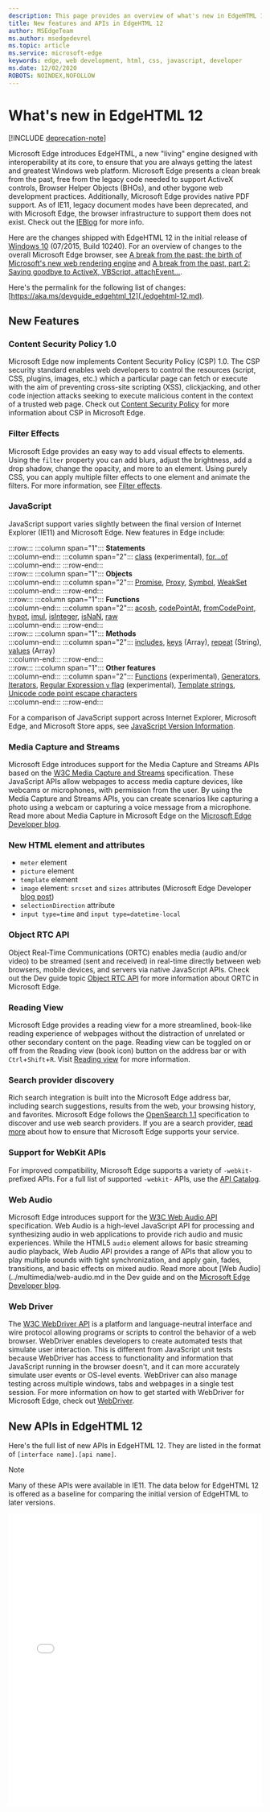 ```yaml
---
description: This page provides an overview of what's new in EdgeHTML 12.
title: New features and APIs in EdgeHTML 12
author: MSEdgeTeam
ms.author: msedgedevrel
ms.topic: article
ms.service: microsoft-edge
keywords: edge, web development, html, css, javascript, developer
ms.date: 12/02/2020
ROBOTS: NOINDEX,NOFOLLOW
---
```

# What's new in EdgeHTML 12  

[!INCLUDE [deprecation-note](../../includes/legacy-edge-note.md)]  

Microsoft Edge introduces EdgeHTML, a new "living" engine designed with interoperability at its core, to ensure that you are always getting the latest and greatest Windows web platform.  Microsoft Edge presents a clean break from the past, free from the legacy code needed to support ActiveX controls, Browser Helper Objects \(BHOs\), and other bygone web development practices.  Additionally, Microsoft Edge provides native PDF support.  As of IE11, legacy document modes have been deprecated, and with Microsoft Edge, the browser infrastructure to support them does not exist.  Check out the [IEBlog](/archive/blogs/ie/living-on-the-edge-our-next-step-in-interoperability) for more info.  

Here are the changes shipped with EdgeHTML 12 in the initial release of [Windows 10](https://blogs.windows.com/windowsexperience/2015/07/28/windows-10-free-upgrade-available-in-190-countries) \(07/2015, Build 10240\).  For an overview of changes to the overall Microsoft Edge browser, see [A break from the past: the birth of Microsoft's new web rendering engine](https://blogs.windows.com/msedgedev/2015/02/26) and [A break from the past, part 2: Saying goodbye to ActiveX, VBScript, attachEvent...](https://blogs.windows.com/msedgedev/2015/05/06).  

Here's the permalink for the following list of changes:  [https://aka.ms/devguide_edgehtml_12](./edgehtml-12.md).  

## New Features  

### Content Security Policy 1.0  

Microsoft Edge now implements Content Security Policy \(CSP\) 1.0.  The CSP security standard enables web developers to control the resources \(script, CSS, plugins, images, etc.\) which a particular page can fetch or execute with the aim of preventing cross-site scripting \(XSS\), clickjacking, and other code injection attacks seeking to execute malicious content in the context of a trusted web page.  Check out [Content Security Policy](https://developer.mozilla.org/docs/Mozilla/Add-ons/WebExtensions/Content_Security_Policy) for more information about CSP in Microsoft Edge.  

### Filter Effects  

Microsoft Edge provides an easy way to add visual effects to elements.  Using the `filter` property you can add blurs, adjust the brightness, add a drop shadow, change the opacity, and more to an element.  Using purely CSS, you can apply multiple filter effects to one element and animate the filters.  For more information, see [Filter effects](https://developer.mozilla.org/docs/Web/CSS/filter).  

### JavaScript  

JavaScript support varies slightly between the final version of Internet Explorer \(IE11\) and Microsoft Edge.  New features in Edge include:  

:::row:::
   :::column span="1":::
      **Statements**  
   :::column-end:::
   :::column span="2":::
      [class](https://developer.mozilla.org/docs/Web/JavaScript/Reference/Statements/class) \(experimental\), [for...of](https://developer.mozilla.org/docs/Web/JavaScript/Reference/Statements/for...of)  
   :::column-end:::
:::row-end:::  
:::row:::
   :::column span="1":::
      **Objects**  
   :::column-end:::
   :::column span="2":::
      [Promise](https://developer.mozilla.org/docs/Web/JavaScript/Reference/Global_Objects/Promise), [Proxy](https://developer.mozilla.org/docs/Web/JavaScript/Reference/Global_Objects/Proxy), [Symbol](https://developer.mozilla.org/docs/Web/JavaScript/Reference/Global_Objects/Symbol), [WeakSet](/scripting/javascript/reference/weakset-object-javascript)  
   :::column-end:::
:::row-end:::  
:::row:::
   :::column span="1":::
      **Functions**  
   :::column-end:::
   :::column span="2":::
      [acosh](https://developer.mozilla.org/docs/Web/JavaScript/Reference/Global_Objects/Math/acosh), [codePointAt](https://developer.mozilla.org/docs/Web/JavaScript/Reference/Global_Objects/String/codepointat), [fromCodePoint](https://developer.mozilla.org/docs/Web/JavaScript/Reference/Global_Objects/String/fromcodepoint), [hypot](https://developer.mozilla.org/docs/Web/JavaScript/Reference/Global_Objects/Math/hypot), [imul](https://developer.mozilla.org/docs/Web/JavaScript/Reference/Global_Objects/Math/imul), [isInteger](/scripting/javascript/reference/number-isinteger-function-number-javascript), [isNaN](https://developer.mozilla.org/docs/Web/JavaScript/Reference/Global_Objects/Number/isnan), [raw](https://developer.mozilla.org/docs/Web/JavaScript/Reference/Global_Objects/String/raw)  
   :::column-end:::
:::row-end:::  
:::row:::
   :::column span="1":::
      **Methods**  
   :::column-end:::
   :::column span="2":::
      [includes](https://developer.mozilla.org/docs/Web/JavaScript/Reference/Global_Objects/String/includes), [keys](https://developer.mozilla.org/docs/Web/JavaScript/Reference/Global_Objects/Array/keys) \(Array\), [repeat](https://developer.mozilla.org/docs/Web/JavaScript/Reference/Global_Objects/String/repeat) \(String\), [values](https://developer.mozilla.org/docs/Web/JavaScript/Reference/Global_Objects/Array/values) \(Array\)  
   :::column-end:::
:::row-end:::  
:::row:::
   :::column span="1":::
      **Other features**  
   :::column-end:::
   :::column span="2":::
      [Functions](https://developer.mozilla.org/docs/Learn/JavaScript/Building_blocks/Functions) \(experimental\), [Generators](https://developer.mozilla.org/docs/Web/JavaScript/Guide/Iterators_and_generators),  [Iterators](https://developer.mozilla.org/docs/Web/JavaScript/Guide/Iterators_and_generators), [Regular Expression `y` flag](https://developer.mozilla.org/docs/Web/JavaScript/Reference/Global_Objects/RegExp) \(experimental\), [Template strings](https://developer.mozilla.org/docs/Web/JavaScript/Reference/Template_literals), [Unicode code point escape characters](https://developer.mozilla.org/docs/Web/JavaScript/Reference/Lexical_grammar#String_literals)  
   :::column-end:::
:::row-end:::  

For a comparison of JavaScript support across Internet Explorer, Microsoft Edge, and Microsoft Store apps, see [JavaScript Version Information](./javascript-version-information.md).  

### Media Capture and Streams  

Microsoft Edge introduces support for the Media Capture and Streams APIs based on the [W3C Media Capture and Streams](https://w3c.github.io/mediacapture-main/getusermedia.html) specification.  These JavaScript APIs allow webpages to access media capture devices, like webcams or microphones, with permission from the user.  By using the Media Capture and Streams APIs, you can create scenarios like capturing a photo using a webcam or capturing a voice message from a microphone.  Read more about Media Capture in Microsoft Edge on the [Microsoft Edge Developer blog](https://blogs.windows.com/msedgedev/2015/05/13).  

### New HTML element and attributes  

*   `meter` element  
*   `picture` element  
*   `template` element  
*   `image` element: `srcset` and `sizes` attributes \(Microsoft Edge Developer [blog post](https://blogs.windows.com/msedgedev/2015/06/08)\)  
*   `selectionDirection` attribute  
*   `input type=time` and `input type=datetime-local`  

### Object RTC API  

Object Real-Time Communications \(ORTC\) enables media \(audio and/or video\) to be streamed \(sent and received\) in real-time directly between web browsers, mobile devices, and servers via native JavaScript APIs.  Check out the Dev guide topic [Object RTC API](https://ortc.org) for more information about ORTC in Microsoft Edge.  

### Reading View  

Microsoft Edge provides a reading view for a more streamlined, book-like reading experience of webpages without the distraction of unrelated or other secondary content on the page.  Reading view can be toggled on or off from the Reading view \(book icon\) button on the address bar or with `Ctrl`+`Shift`+`R`.  Visit [Reading view](../browser-features/reading-view.md) for more information.  

### Search provider discovery  

Rich search integration is built into the Microsoft Edge address bar, including search suggestions, results from the web, your browsing history, and favorites.  Microsoft Edge follows the [OpenSearch 1.1](https://github.com/dewitt/opensearch/blob/master/opensearch-1-1-draft-6.md) specification to discover and use web search providers.  If you are a search provider, [read more](../browser-features/search-provider-discovery.md) about how to ensure that Microsoft Edge supports your service.  

### Support for WebKit APIs  

For improved compatibility, Microsoft Edge supports a variety of `-webkit-` prefixed APIs.  For a full list of supported `-webkit-` APIs, use the [API Catalog](https://developer.microsoft.com/microsoft-edge/platform/catalog/?page=1&q=webkit).  

### Web Audio  

Microsoft Edge introduces support for the [W3C Web Audio API](https://webaudio.github.io/web-audio-api) specification.  Web Audio is a high-level JavaScript API for processing and synthesizing audio in web applications to provide rich audio and music experiences.  While the HTML5 `audio` element allows for basic streaming audio playback, Web Audio API provides a range of APIs that allow you to play multiple sounds with tight synchronization, and apply gain, fades, transitions, and basic effects on mixed audio.  Read more about [Web Audio](../multimedia/web-audio.md in the Dev guide and on the [Microsoft Edge Developer blog](https://blogs.windows.com/msedgedev/2015/05/19).  

### Web Driver  

The [W3C WebDriver API](https://w3.org/TR/webdriver) is a platform and language-neutral interface and wire protocol allowing programs or scripts to control the behavior of a web browser.  WebDriver enables developers to create automated tests that simulate user interaction.  This is different from JavaScript unit tests because WebDriver has access to functionality and information that JavaScript running in the browser doesn't, and it can more accurately simulate user events or OS-level events.  WebDriver can also manage testing across multiple windows, tabs and webpages in a single test session.  For more information on how to get started with WebDriver for Microsoft Edge, check out [WebDriver](../../webdriver/index.md).  

## New APIs in EdgeHTML 12  

Here's the full list of new APIs in EdgeHTML 12.  They are listed in the format of `[interface name].[api name]`.  

 > [!NOTE] 
 > Many of these APIs were available in IE11.  The data below for EdgeHTML 12 is offered as a baseline for comparing the initial version of EdgeHTML to later versions.  

<iframe height='580' scrolling='no' title='New APIs in EdgeHTML 12' src='//codepen.io/MicrosoftEdgeDocumentation/embed/pPOwby/?height=580&theme-id=23761&default-tab=result&embed-version=2' frameborder='no' allowtransparency='true' allowfullscreen='true' style='width: 100%;'>See the Pen <a href='https://codepen.io/MicrosoftEdgeDocumentation/pen/pPOwby/'>New APIs in EdgeHTML 12</a> by Microsoft Edge Docs (<a href='https://codepen.io/MicrosoftEdgeDocumentation'>@MicrosoftEdgeDocumentation</a>) on <a href='https://codepen.io'>CodePen</a>.</iframe>  
